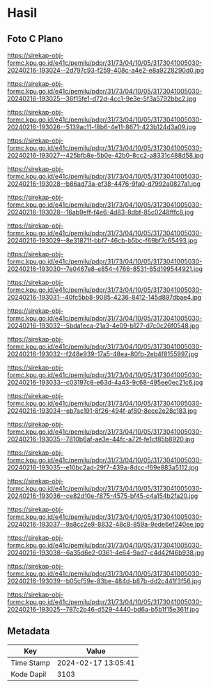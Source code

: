 # Hasil

## Foto C Plano

https://sirekap-obj-formc.kpu.go.id/e41c/pemilu/pdpr/31/73/04/10/05/3173041005030-20240216-193024--2d797c93-f259-408c-a4e2-e8a9228290d0.jpg

https://sirekap-obj-formc.kpu.go.id/e41c/pemilu/pdpr/31/73/04/10/05/3173041005030-20240216-193025--36f15fe1-d72d-4cc1-9e3e-5f3a5792bbc2.jpg

https://sirekap-obj-formc.kpu.go.id/e41c/pemilu/pdpr/31/73/04/10/05/3173041005030-20240216-193026--5139ac11-f8b6-4e11-8671-423b124d3a09.jpg

https://sirekap-obj-formc.kpu.go.id/e41c/pemilu/pdpr/31/73/04/10/05/3173041005030-20240216-193027--425bfb8e-5b0e-42b0-8cc2-a8331c488d58.jpg

https://sirekap-obj-formc.kpu.go.id/e41c/pemilu/pdpr/31/73/04/10/05/3173041005030-20240216-193028--b86ad73a-ef38-4476-9fa0-d7992a0827a1.jpg

https://sirekap-obj-formc.kpu.go.id/e41c/pemilu/pdpr/31/73/04/10/05/3173041005030-20240216-193028--16ab9eff-f4e6-4d83-8dbf-85c0248fffc8.jpg

https://sirekap-obj-formc.kpu.go.id/e41c/pemilu/pdpr/31/73/04/10/05/3173041005030-20240216-193029--8e31871f-bbf7-46cb-b5bc-f69bf7c65493.jpg

https://sirekap-obj-formc.kpu.go.id/e41c/pemilu/pdpr/31/73/04/10/05/3173041005030-20240216-193030--7e0467e8-e854-4766-8531-65d199544921.jpg

https://sirekap-obj-formc.kpu.go.id/e41c/pemilu/pdpr/31/73/04/10/05/3173041005030-20240216-193031--40fc5bb8-9085-4236-8412-145d897dbae4.jpg

https://sirekap-obj-formc.kpu.go.id/e41c/pemilu/pdpr/31/73/04/10/05/3173041005030-20240216-193032--5bda1eca-21a3-4e09-b127-d7c0c26f0548.jpg

https://sirekap-obj-formc.kpu.go.id/e41c/pemilu/pdpr/31/73/04/10/05/3173041005030-20240216-193032--f248e939-17a5-48ea-80fb-2eb4f8155997.jpg

https://sirekap-obj-formc.kpu.go.id/e41c/pemilu/pdpr/31/73/04/10/05/3173041005030-20240216-193033--c03197c8-e63d-4a43-9c68-495ee0ec21c6.jpg

https://sirekap-obj-formc.kpu.go.id/e41c/pemilu/pdpr/31/73/04/10/05/3173041005030-20240216-193034--eb7ac191-8f26-494f-af80-8ece2e28c183.jpg

https://sirekap-obj-formc.kpu.go.id/e41c/pemilu/pdpr/31/73/04/10/05/3173041005030-20240216-193035--7810b6af-ae3e-44fc-a72f-fe1cf85b8920.jpg

https://sirekap-obj-formc.kpu.go.id/e41c/pemilu/pdpr/31/73/04/10/05/3173041005030-20240216-193035--e10bc2ad-29f7-439a-8dcc-f69e883a5112.jpg

https://sirekap-obj-formc.kpu.go.id/e41c/pemilu/pdpr/31/73/04/10/05/3173041005030-20240216-193036--ce82d10e-f875-4575-bf45-c4a154b2fa20.jpg

https://sirekap-obj-formc.kpu.go.id/e41c/pemilu/pdpr/31/73/04/10/05/3173041005030-20240216-193037--9a8cc2e9-8832-48c8-859a-9ede6ef240ee.jpg

https://sirekap-obj-formc.kpu.go.id/e41c/pemilu/pdpr/31/73/04/10/05/3173041005030-20240216-193038--6a35d6e2-0361-4e64-9ad7-c4d42f46b938.jpg

https://sirekap-obj-formc.kpu.go.id/e41c/pemilu/pdpr/31/73/04/10/05/3173041005030-20240216-193039--b05cf59e-83be-484d-b87b-dd2c441f3f56.jpg

https://sirekap-obj-formc.kpu.go.id/e41c/pemilu/pdpr/31/73/04/10/05/3173041005030-20240216-193025--787c2b46-d529-4440-bd6a-b5b1f15e361f.jpg


## Metadata

| Key        | Value               |
| ---------- | ------------------- |
| Time Stamp | 2024-02-17 13:05:41 |
| Kode Dapil | 3103                |



